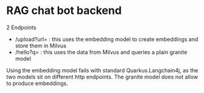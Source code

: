 # RAG chat bot backend

2 Endpoints
* /upload?url=<url> : this uses the embedding model to create embeddings and store them in Milvus
* /hello?q=<question> : this uses the data from Milvus and queries a plain granite model 


Using the embedding model fails with standard Quarkus.Langchain4j, as the two models sit on different
http endpoints. The granite model does not allow to produce embeddings.

